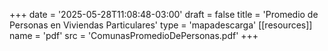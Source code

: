 +++
date = '2025-05-28T11:08:48-03:00'
draft = false
title = 'Promedio de Personas en Viviendas Particulares'
type = 'mapadescarga'
[[resources]]
    name = 'pdf'
    src = 'ComunasPromedioDePersonas.pdf'
+++
